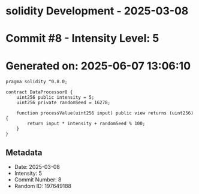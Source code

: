 ﻿# solidity Development - 2025-03-08
# Commit #8 - Intensity Level: 5
# Generated on: 2025-06-07 13:06:10
```solidity
pragma solidity ^0.8.0;

contract DataProcessor8 {
    uint256 public intensity = 5;
    uint256 private randomSeed = 16278;

    function processValue(uint256 input) public view returns (uint256) {
        return input * intensity + randomSeed % 100;
    }
}
```
## Metadata
- Date: 2025-03-08
- Intensity: 5
- Commit Number: 8
- Random ID: 197649188
